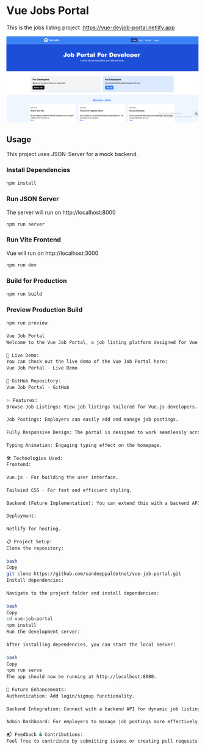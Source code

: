 # Vue Jobs Portal 

This is the jobs listing project :https://vue-devjob-portal.netlify.app

<img src="public/screen.png" />

## Usage

This project uses JSON-Server for a mock backend.

### Install Dependencies

```bash
npm install
```

### Run JSON Server

The server will run on http://localhost:8000

```bash
npm run server
```

### Run Vite Frontend

Vue will run on http://localhost:3000

```bash
npm run dev
```

### Build for Production

```bash
npm run build
```

### Preview Production Build

```bash
npm run preview

Vue Job Portal
Welcome to the Vue Job Portal, a job listing platform designed for Vue.js developers! 🚀 This project aims to provide an easy-to-use interface for both job seekers and employers in the Vue.js community.

🚀 Live Demo:
You can check out the live demo of the Vue Job Portal here:
Vue Job Portal - Live Demo

📂 GitHub Repository:
Vue Job Portal - GitHub

✨ Features:
Browse Job Listings: View job listings tailored for Vue.js developers.

Job Postings: Employers can easily add and manage job postings.

Fully Responsive Design: The portal is designed to work seamlessly across devices.

Typing Animation: Engaging typing effect on the homepage.

🛠️ Technologies Used:
Frontend:

Vue.js - For building the user interface.

Tailwind CSS - For fast and efficient styling.

Backend (Future Implementation): You can extend this with a backend API for full functionality (currently a static setup).

Deployment:

Netlify for hosting.

📋 Project Setup:
Clone the repository:

bash
Copy
git clone https://github.com/sandeeppaldotnet/vue-job-portal.git
Install dependencies:

Navigate to the project folder and install dependencies:

bash
Copy
cd vue-job-portal
npm install
Run the development server:

After installing dependencies, you can start the local server:

bash
Copy
npm run serve
The app should now be running at http://localhost:8080.

🌱 Future Enhancements:
Authentication: Add login/signup functionality.

Backend Integration: Connect with a backend API for dynamic job listings and authentication.

Admin Dashboard: For employers to manage job postings more effectively.

📬 Feedback & Contributions:
Feel free to contribute by submitting issues or creating pull requests! If you have any feedback or suggestions, I’d love to hear from you!
```
